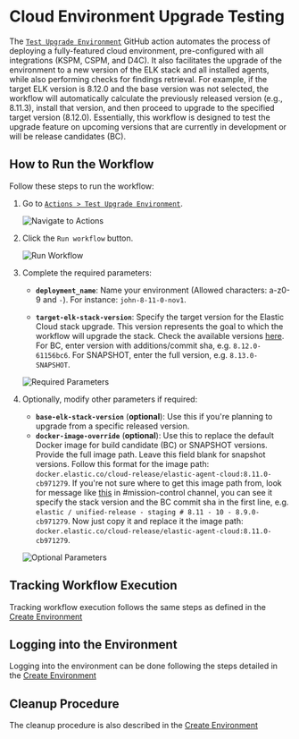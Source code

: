 # Cloud Environment Upgrade Testing

The [`Test Upgrade Environment`](https://github.com/elastic/cloudbeat/actions/workflows/upgrade-environment.yml) GitHub action automates the process of deploying a fully-featured cloud environment, pre-configured with all integrations (KSPM, CSPM, and D4C).
It also facilitates the upgrade of the environment to a new version of the ELK stack and all installed agents, while also performing checks for findings retrieval. For example, if the target ELK version is 8.12.0 and the base version was not selected, the workflow will automatically calculate the previously released version (e.g., 8.11.3), install that version, and then proceed to upgrade to the specified target version (8.12.0). Essentially, this workflow is designed to test the upgrade feature on upcoming versions that are currently in development or will be release candidates (BC).


## How to Run the Workflow

Follow these steps to run the workflow:

1. Go to [`Actions > Test Upgrade Environment`](https://github.com/elastic/cloudbeat/actions/workflows/upgrade-environment.yml).

   ![Navigate to Actions](https://github.com/elastic/cloudbeat/assets/99176494/2686668f-7be6-4b55-a37b-e37426c1a0e1)

2. Click the `Run workflow` button.

   ![Run Workflow](https://github.com/elastic/cloudbeat/assets/99176494/902efe40-ed1b-4175-92a6-504439eb9e3d)

3. Complete the required parameters:

    - **`deployment_name`**: Name your environment (Allowed characters: a-z0-9 and `-`). For
      instance: `john-8-11-0-nov1`.

    - **`target-elk-stack-version`**: Specify the target version for the Elastic Cloud stack upgrade. This version represents the goal to which the workflow will upgrade the stack. Check the available versions [here](https://artifacts-staging.elastic.co/dra-info/index.html).
      For BC, enter version with additions/commit sha, e.g. `8.12.0-61156bc6`.
      For SNAPSHOT, enter the full version, e.g. `8.13.0-SNAPSHOT`.

   ![Required Parameters](https://github.com/elastic/cloudbeat/assets/99176494/9475f553-70c9-4dd7-8330-260bbd704df8)

4. Optionally, modify other parameters if required:
    - **`base-elk-stack-version`** (**optional**): Use this if you're planning to upgrade from a specific released version.
    - **`docker-image-override`** (**optional**): Use this to replace the default Docker image for build candidate (BC) or
      SNAPSHOT versions.
      Provide the full image path. Leave this field blank for snapshot versions. Follow this format for the image
      path: `docker.elastic.co/cloud-release/elastic-agent-cloud:8.11.0-cb971279`. If you're not sure where to get this
      image path from, look for message like [this](https://elastic.slack.com/archives/C0JFN9HJL/p1698263174847419) in
      #mission-control channel, you can see it specify the stack version and the BC commit sha in the first line,
      e.g. `elastic / unified-release - staging # 8.11 - 10 - 8.9.0-cb971279`. Now just copy it
      and replace it the image path: `docker.elastic.co/cloud-release/elastic-agent-cloud:8.11.0-cb971279`.

   ![Optional Parameters](https://github.com/elastic/cloudbeat/assets/99176494/e852adb1-d9f9-47d0-b364-ec5486263b95)

## Tracking Workflow Execution

Tracking workflow execution follows the same steps as defined in the [Create Environment](./Cloud-Env-Testing.md#tracking-workflow-execution)

## Logging into the Environment

Logging into the environment can be done following the steps detailed in the [Create Environment](./Cloud-Env-Testing.md#logging-into-the-environment)

## Cleanup Procedure

The cleanup procedure is also described in the [Create Environment](./Cloud-Env-Testing.md#cleanup-procedure)
